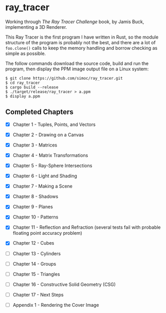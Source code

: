 # ray_tracer

Working through _The Ray Tracer Challenge_ book, by Jamis Buck,
implementing a 3D Renderer.

This Ray Tracer is the first program I have written in Rust, so the
module structure of the program is probably not the best,
and there are a lot of `foo.clone()` calls to keep the memory handling
and borrow checking as simple as possible.

The follow commands download the source code,
build and run the program, then display the
PPM image output file on a Linux system:

    $ git clone https://github.com/simoc/ray_tracer.git
    $ cd ray_tracer
    $ cargo build --release
    $ ./target/release/ray_tracer > a.ppm
    $ display a.ppm

## Completed Chapters

- [x] Chapter 1 - Tuples, Points, and Vectors
- [x] Chapter 2 - Drawing on a Canvas
- [x] Chapter 3 - Matrices
- [x] Chapter 4 - Matrix Transformations
- [x] Chapter 5 - Ray-Sphere Intersections
- [x] Chapter 6 - Light and Shading
- [x] Chapter 7 - Making a Scene
- [x] Chapter 8 - Shadows
- [x] Chapter 9 - Planes
- [x] Chapter 10 - Patterns
- [x] Chapter 11 - Reflection and Refraction (several tests fail with probable floating point accuracy problem)
- [x] Chapter 12 - Cubes
- [ ] Chapter 13 - Cylinders
- [ ] Chapter 14 - Groups
- [ ] Chapter 15 - Triangles
- [ ] Chapter 16 - Constructive Solid Geometry (CSG)
- [ ] Chapter 17 - Next Steps
- [ ] Appendix 1 - Rendering the Cover Image

